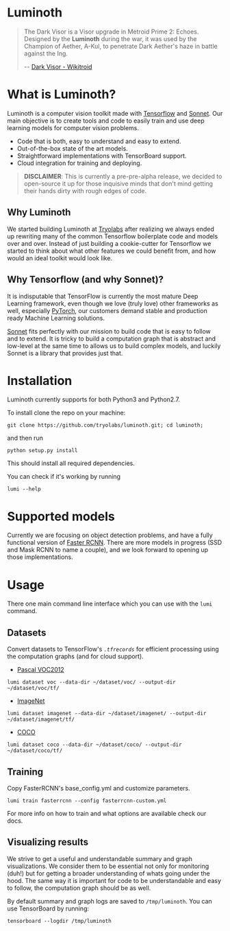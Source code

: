 Luminoth
========

> The Dark Visor is a Visor upgrade in Metroid Prime 2: Echoes. Designed by the **Luminoth** during the war, it was used by the Champion of Aether, A-Kul, to penetrate Dark Aether's haze in battle against the Ing.
>
> -- [Dark Visor - Wikitroid](http://metroid.wikia.com/wiki/Dark_Visor)

# What is Luminoth?

Luminoth is a computer vision toolkit made with [Tensorflow](https://www.tensorflow.org/) and [Sonnet](https://deepmind.github.io/sonnet/). Our main objective is to create tools and code to easily train and use deep learning models for computer vision problems.

- Code that is both, easy to understand and easy to extend.
- Out-of-the-box state of the art models.
- Straightforward implementations with TensorBoard support.
- Cloud integration for training and deploying.

> **DISCLAIMER**: This is currently a pre-pre-alpha release, we decided to open-source it up for those inquisive minds that don't mind getting their hands dirty with rough edges of code.

## Why Luminoth

We started building Luminoth at [Tryolabs](https://tryolabs.com/) after realizing we always ended up rewriting many of the common Tensorflow boilerplate code and models over and over. Instead of just building a cookie-cutter for Tensorflow we started to think about what other features we could benefit from, and how would an ideal toolkit would look like.

## Why Tensorflow (and why Sonnet)?

It is indisputable that TensorFlow is currently the most mature Deep Learning framework, even though we love (truly love) other frameworks as well, especially [PyTorch](http://pytorch.org), our customers demand stable and production ready Machine Learning solutions.

[Sonnet](https://deepmind.github.io/sonnet/) fits perfectly with our mission to build code that is easy to follow and to extend. It is tricky to build a computation graph that is abstract and low-level at the same time to allows us to build complex models, and luckily Sonnet is a library that provides just that.

# Installation

Luminoth currently supports for both Python3 and Python2.7.

To install clone the repo on your machine:

```
git clone https://github.com/tryolabs/luminoth.git; cd luminoth;
```

and then run

```
python setup.py install
```

This should install all required dependencies.

You can check if it's working by running

```
lumi --help
```

# Supported models

Currently we are focusing on object detection problems, and have a fully functional version of [Faster RCNN](https://arxiv.org/abs/1506.01497). There are more models in progress (SSD and Mask RCNN to name a couple), and we look forward to opening up those implementations.

# Usage

There one main command line interface which you can use with the `lumi` command.

## Datasets

Convert datasets to TensorFlow's *`.tfrecords`* for efficient processing using the computation graphs (and for cloud support).

- [Pascal VOC2012](http://host.robots.ox.ac.uk:8080/pascal/VOC/voc2012/index.html)

```
lumi dataset voc --data-dir ~/dataset/voc/ --output-dir ~/dataset/voc/tf/
```

- [ImageNet](http://image-net.org/download)

```
lumi dataset imagenet --data-dir ~/dataset/imagenet/ --output-dir ~/dataset/imagenet/tf/
```

- [COCO](http://mscoco.org/dataset/#download)

```
lumi dataset coco --data-dir ~/dataset/coco/ --output-dir ~/dataset/coco/tf/
```

## Training

Copy FasterRCNN's base_config.yml and customize parameters.

```
lumi train fasterrcnn --config fasterrcnn-custom.yml
```

For more info on how to train and what options are available check our docs.

## Visualizing results

We strive to get a useful and understandable summary and graph visualizations. We consider them to be essential not only for monitoring (duh!) but for getting a broader understanding of whats going under the hood. The same way it is important for code to be understandable and easy to follow, the computation graph should be as well.

By default summary and graph logs are saved to `/tmp/luminoth`. You can use TensorBoard by running:

```
tensorboard --logdir /tmp/luminoth
```

